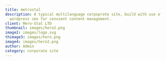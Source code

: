 ```yaml
---
title: metrostal
description: A typical multilanguage corpoprate site, build with use of
  wordpress cms for convient content management.
client: Mero-Stal LTD
thumbnail: images/hero2.png
image2: images/logo.svg
thimage3: images/hero.png
image4: images/hero2.png
author: Admin
category: corporate site
---
```

